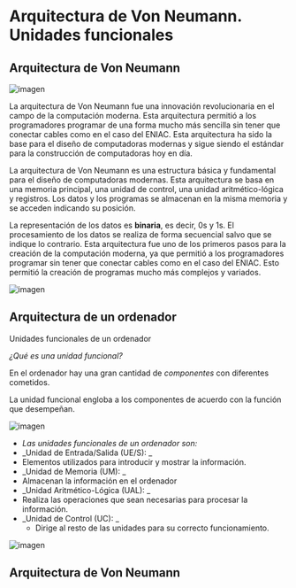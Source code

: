 # Arquitectura de Von Neumann. Unidades funcionales

## Arquitectura de Von Neumann

![imagen](img/61_Arquitectura_del_ordenador0.png)


La arquitectura de Von Neumann fue una innovación revolucionaria en el campo de la computación moderna. Esta arquitectura permitió a los programadores programar de una forma mucho más sencilla sin tener que conectar cables como en el caso del ENIAC. Esta arquitectura ha sido la base para el diseño de computadoras modernas y sigue siendo el estándar para la construcción de computadoras hoy en día.

La arquitectura de Von Neumann es una estructura básica y fundamental para el diseño de computadoras modernas. Esta arquitectura se basa en una memoria principal, una unidad de control, una unidad aritmético-lógica y registros. Los datos y los programas se almacenan en la misma memoria y se acceden indicando su posición.

La representación de los datos es **binaria**, es decir, 0s y 1s. El procesamiento de los datos se realiza de forma secuencial salvo que se indique lo contrario. Esta arquitectura fue uno de los primeros pasos para la creación de la computación moderna, ya que permitió a los programadores programar sin tener que conectar cables como en el caso del ENIAC. Esto permitió la creación de programas mucho más complejos y variados.

![imagen](img/61_Arquitectura_del_ordenador1.png)

## Arquitectura de un ordenador

Unidades funcionales de un ordenador

_¿Qué es una unidad funcional?_

En el ordenador hay una gran cantidad de  _componentes_  con diferentes cometidos\.

La unidad funcional engloba a los componentes de acuerdo con la función que desempeñan\.

![imagen](img/61_Arquitectura_del_ordenador2.png)

* _Las unidades funcionales de un ordenador son:_
* _Unidad de Entrada/Salida \(UE/S\):  _
* Elementos utilizados para introducir y mostrar la información\.
* _Unidad de Memoria \(UM\): _
* Almacenan la información en el ordenador
* _Unidad Aritmético\-Lógica \(UAL\): _
* Realiza las operaciones que sean necesarias para procesar la información\.
* _Unidad de Control \(UC\): _
  * Dirige al resto de las unidades para su correcto funcionamiento\.

![imagen](img/61_Arquitectura_del_ordenador3.png)

## Arquitectura de Von Neumann

